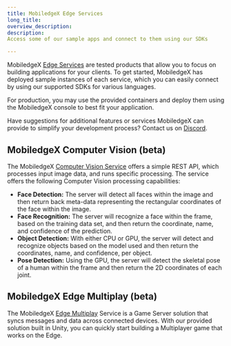 ```yaml
---
title: MobiledgeX Edge Services
long_title:
overview_description:
description:
Access some of our sample apps and connect to them using our SDKs

---
```


MobiledgeX [Edge Services](/developer/services/index.md) are tested products that allow you to focus on building applications for your clients. To get started, MobiledgeX has deployed sample instances of each service, which you can easily connect by using our supported SDKs for various languages.

For production, you may use the provided containers and deploy them using the MobiledgeX console to best fit your application.

Have suggestions for additional features or services MobiledgeX can provide to simplify your development process? Contact us on [Discord](https://discord.gg/7jJH5ezeKq).

## MobiledgeX Computer Vision (beta)

The MobiledgeX [Computer Vision Service](/developer/services/computer-vision/index.md) offers a simple REST API, which processes input image data, and runs specific processing. The service offers the following Computer Vision processing capabilities:

- **Face Detection:** The server will detect all faces within the image and then return back meta-data representing the rectangular coordinates of the face within the image.
- **Face Recognition:** The server will recognize a face within the frame, based on the training data set, and then return the coordinate, name, and confidence of the prediction.
- **Object Detection:** With either CPU or GPU, the server will detect and recognize objects based on the model used and then return the coordinates, name, and confidence, per object.
- **Pose Detection:** Using the GPU, the server will detect the skeletal pose of a human within the frame and then return the 2D coordinates of each joint.

## MobiledgeX Edge Multiplay (beta)

The MobiledgeX [Edge Multiplay](/developer/services/unity-edgemultiplay/index.md) Service is a Game Server solution that syncs messages and data across connected devices. With our provided solution built in Unity, you can quickly start building a Multiplayer game that works on the Edge.

